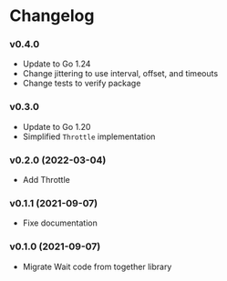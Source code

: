# Changelog

### v0.4.0

- Update to Go 1.24
- Change jittering to use interval, offset, and timeouts
- Change tests to verify package

### v0.3.0

- Update to Go 1.20
- Simplified `Throttle` implementation

### v0.2.0 (2022-03-04)

- Add Throttle

### v0.1.1 (2021-09-07)

- Fixe documentation

### v0.1.0 (2021-09-07)

- Migrate Wait code from together library
